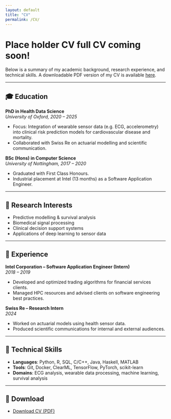 ```yaml
---
layout: default
title: "CV"
permalink: /CV/
---
```


# Place holder CV full CV coming soon!

Below is a summary of my academic background, research experience, and technical skills. A downloadable PDF version of my CV is available [here](/assets/files/CV.pdf).

---

## 🎓 Education

**PhD in Health Data Science**  
_University of Oxford, 2020 – 2025_  
- Focus: Integration of wearable sensor data (e.g. ECG, accelerometry) into clinical risk prediction models for cardiovascular disease and mortality.  
- Collaborated with Swiss Re on actuarial modelling and scientific communication.

**BSc (Hons) in Computer Science**  
_University of Nottingham, 2017 – 2020_  
- Graduated with First Class Honours.  
- Industrial placement at Intel (13 months) as a Software Application Engineer.

---

## 🧪 Research Interests

- Predictive modelling & survival analysis  
- Biomedical signal processing  
- Clinical decision support systems  
- Applications of deep learning to sensor data  

---

## 💼 Experience

**Intel Corporation – Software Application Engineer (Intern)**  
_2018 – 2019_  
- Developed and optimized trading algorithms for financial services clients.  
- Managed HPC resources and advised clients on software engineering best practices.

**Swiss Re – Research Intern**  
_2024_  
- Worked on actuarial models using health sensor data.  
- Produced scientific communications for internal and external audiences.

---

## 🧰 Technical Skills

- **Languages**: Python, R, SQL, C/C++, Java, Haskell, MATLAB  
- **Tools**: Git, Docker, ClearML, TensorFlow, PyTorch, scikit-learn  
- **Domains**: ECG analysis, wearable data processing, machine learning, survival analysis  

---

## 📄 Download

- [Download CV (PDF)](/assets/files/CV.pdf)

